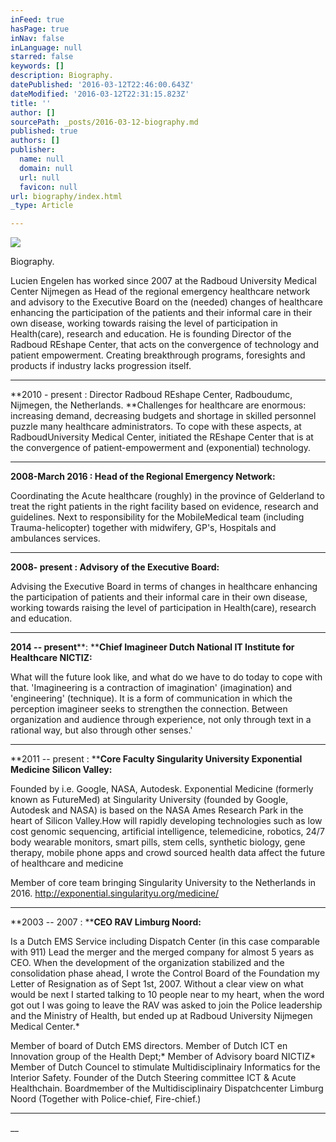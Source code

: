 ```yaml
---
inFeed: true
hasPage: true
inNav: false
inLanguage: null
starred: false
keywords: []
description: Biography.
datePublished: '2016-03-12T22:46:00.643Z'
dateModified: '2016-03-12T22:31:15.823Z'
title: ''
author: []
sourcePath: _posts/2016-03-12-biography.md
published: true
authors: []
publisher:
  name: null
  domain: null
  url: null
  favicon: null
url: biography/index.html
_type: Article

---
```

![](https://the-grid-user-content.s3-us-west-2.amazonaws.com/0097cb4f-4639-429d-9dc7-86160ad31f5d.jpg)

Biography.

Lucien Engelen has worked since 2007 at the Radboud University Medical
Center Nijmegen as Head of the regional emergency healthcare network and
advisory to the Executive Board on the (needed) changes of healthcare enhancing
the participation of the patients and their informal care in their own disease,
working towards raising the level of participation in Health(care), research
and education. He is founding Director of the Radboud REshape Center, that
acts on the convergence of technology and patient empowerment. Creating
breakthrough programs, foresights and products if industry lacks progression
itself. 

****

**2010 - present : Director
Radboud REshape Center, Radboudumc, Nijmegen, the Netherlands. **Challenges for healthcare
are enormous: increasing demand, decreasing budgets and shortage in skilled personnel puzzle many
healthcare administrators. To cope with these aspects, at RadboudUniversity
Medical Center, initiated the REshape Center that is at the convergence of
patient-empowerment
and (exponential) technology.

****

**2008-March 2016 : Head of the Regional Emergency Network:**

Coordinating
the Acute healthcare (roughly) in the province of Gelderland to treat the right
patients in the right facility based on evidence, research and
guidelines. Next to responsibility for the MobileMedical
team (including Trauma-helicopter) together with midwifery, GP's, Hospitals and
ambulances services. 

****

**2008- present : Advisory of the Executive Board:**

Advising
the Executive Board in terms of changes in healthcare enhancing the
participation of patients
and their informal care in their own disease, working towards raising the level
of participation
in Health(care), research and education. 

****

**2014 -- present****: ****Chief
Imagineer Dutch National IT Institute for Healthcare NICTIZ:**

What
will the future look like, and what do we have to do today to cope with that.
'Imagineering is a contraction
of imagination' (imagination) and 'engineering' (technique). It is a form of communication
in which the perception imagineer seeks to strengthen the connection. Between organization
and audience through experience, not only through text in a rational way, but
also through
other senses.' 

****

**2011 -- present  : ****Core
Faculty Singularity University Exponential Medicine Silicon Valley:**

Founded
by i.e. Google, NASA, Autodesk. Exponential Medicine
(formerly known as FutureMed) at Singularity University (founded by Google,
Autodesk and NASA) is based on the NASA Ames Research
Park in the heart of Silicon Valley.How
will rapidly developing
technologies such as low
cost genomic sequencing, artificial intelligence, telemedicine, robotics,
24/7 body wearable monitors, smart pills, stem cells, synthetic biology, gene
therapy, mobile
phone apps and crowd sourced health data affect the future of healthcare and
medicine

Member
of core team bringing Singularity University to the Netherlands in 2016\. http://exponential.singularityu.org/medicine/

****

**2003 -- 2007 : ****CEO RAV Limburg Noord:**

Is a Dutch EMS Service
including Dispatch Center (in this case comparable with 911) Lead the
merger and the merged company for almost 5 years as CEO. When the development
of the organization
stabilized and the consolidation phase ahead, I wrote the Control Board of the Foundation
my Letter of Resignation as of Sept 1st, 2007\. Without a clear view on what
would be next I
started talking to 10 people near
to my heart, when the word got out I was going to leave the RAV was
asked to join the Police leadership and the Ministry of Health, but ended up at
Radboud University
Nijmegen Medical Center.\*

Member of board of Dutch EMS directors. Member of Dutch ICT en Innovation group of the Health Dept;\* Member of Advisory board NICTIZ\* Member of Dutch Councel to stimulate Multidisciplinairy Informatics for
the Interior Safety. Founder of the Dutch Steering committee ICT & Acute Healthchain. Boardmember of the Multidisciplinairy Dispatchcenter Limburg Noord
(Together with Police-chief, Fire-chief.)

****

__